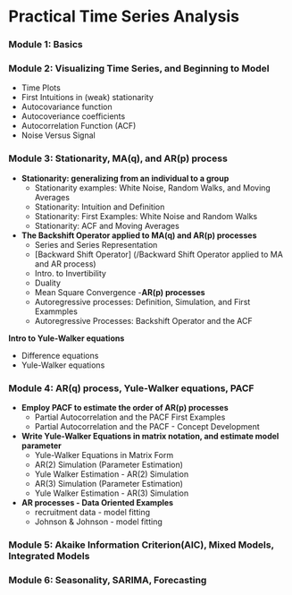 # Practical Time Series Analysis

### Module 1: Basics
### Module 2: Visualizing Time Series, and Beginning to Model
  - Time Plots
  - First Intuitions in (weak) stationarity
  - Autocovariance function
  - Autocoveriance coefficients
  - Autocorrelation Function (ACF)
  - Noise Versus Signal
### Module 3: Stationarity, MA(q), and AR(p) process
- **Stationarity: generalizing from an individual to a group**
  - Stationarity examples: White Noise, Random Walks, and Moving Averages
  - Stationarity: Intuition and Definition
  - Stationarity: First Examples: White Noise and Random Walks
  - Stationarity: ACF and Moving Averages
- **The Backshift Operator applied to MA(q) and AR(p) processes**
  - Series and Series Representation
  - [Backward Shift Operator] (/Backward Shift Operator applied to MA and AR process)
  - Intro. to Invertibility
  - Duality
  - Mean Square Convergence
-**AR(p) processes**
  - Autoregressive processes: Definition, Simulation, and First Exammples
  - Autoregressive Processes: Backshift Operator and the ACF
  
**Intro to Yule-Walker equations**
  - Difference equations
  - Yule-Walker equations

### Module 4: AR(q) process, Yule-Walker equations, PACF
- **Employ PACF to estimate the order of AR(p) processes**
  - Partial Autocorrelation and the PACF First Examples
  - Partial Autocorrelation and the PACF - Concept Development
- **Write Yule-Walker Equations in matrix notation, and estimate model parameter**
  - Yule-Walker Equations in Matrix Form
  - AR(2) Simulation (Parameter Estimation)
  - Yule Walker Estimation - AR(2) Simulation
  - AR(3) Simulation (Parameter Estimation)
  - Yule Walker Estimation - AR(3) Simulation
- **AR processes - Data Oriented Examples**
  - recruitment data - model fitting
  - Johnson & Johnson - model fitting
### Module 5: Akaike Information Criterion(AIC), Mixed Models, Integrated Models
### Module 6: Seasonality, SARIMA, Forecasting
